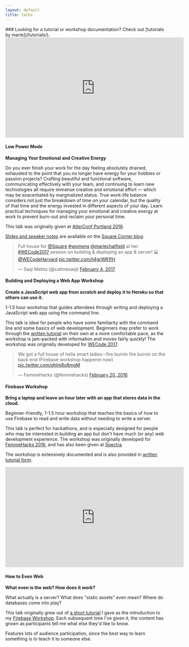 ```yaml
---
layout: default
title: talks
---
```


<div class="content__section" markdown="block">
### Looking for a tutorial or workshop documentation? Check out [tutorials by marie](/tutorials/).
</div>

<div id="low-power-mode" class="content__section">
  <div class="content__section__media">
    <div class="video-container">
      <iframe width="560" height="315" src="https://www.youtube.com/embed/cFYsKX83gis" frameborder="0" allowfullscreen></iframe>
    </div>
  </div>
  <div class="content__section__text content__section__text--align-title" markdown="block">

#### Low Power Mode

__Managing Your Emotional and Creative Energy__

Do you ever finish your work for the day feeling absolutely drained, exhausted to the point that you no longer have energy for your hobbies or passion projects? Crafting beautiful and functional software, communicating effectively with your team, and continuing to learn new technologies all require immense creative and emotional effort — which may be exacerbated by marginalized status. True work-life balance considers not just the breakdown of time on your calendar, but the quality of that time and the energy invested in different aspects of your day. Learn practical techniques for managing your emotional and creative energy at work to prevent burn-out and reclaim your personal time.

This talk was originally given at [AlterConf Portland 2016](https://www.alterconf.com/conferences/portland-or-2016).

[Slides and speaker notes](https://medium.com/square-corner-blog/low-power-mode-managing-your-emotional-and-creative-energy-3ce6faad74a8#.hfr89hph4) are available on the [Square Corner blog](https://medium.com/square-corner-blog).

  </div>
</div>

<div id="deploy-workshop" class="content__section">
  <div class="content__section__media content__section__media--small">
    <blockquote class="twitter-tweet" data-lang="en"><p lang="en" dir="ltr">Full house for <a href="https://twitter.com/Square">@Square</a> <a href="https://twitter.com/hashtag/womeng?src=hash">#womeng</a> <a href="https://twitter.com/mariechatfield">@mariechatfield</a> at her <a href="https://twitter.com/hashtag/WECode2017?src=hash">#WECode2017</a> session on building &amp; deploying an app &amp; server! 💻 <a href="https://twitter.com/WECodeHarvard">@WECodeHarvard</a> <a href="https://t.co/lj4grWR1fH">pic.twitter.com/lj4grWR1fH</a></p>&mdash; Saqi Mehta (@callmesaqi) <a href="https://twitter.com/callmesaqi/status/827911586257965057">February 4, 2017</a></blockquote>
  </div>
  <div class="content__section__text" markdown="block">

#### Building and Deploying a Web App Workshop

__Create a JavaScript web app from scratch and deploy it to Heroku so that others can use it.__

1-1.5 hour workshop that guides attendees through writing and deploying a JavaScript web app using the command line.

This talk is ideal for people who have some familiarity with the command line and some basics of web development. Beginners may prefer to work through the [written tutorial](/tutorials/web-app/) on their own at a more comfortable pace, as the workshop is jam-packed with information and moves fairly quickly! The workshop was originally developed for [WECode 2017](http://www.wecodeharvard.com/).

</div>
</div>

<div id="firebase-workshop" class="content__section">
  <div class="content__section__media content__section__media--small">
    <blockquote class="twitter-tweet" data-lang="en"><p lang="en" dir="ltr">We got a full house of hella smart ladies--fire burnin fire burnin on the back end (Firebase workshop happenin now) <a href="https://t.co/qhlm8o8mgM">pic.twitter.com/qhlm8o8mgM</a></p>&mdash; FemmeHacks (@femmehacks) <a href="https://twitter.com/femmehacks/status/700857363268505600">February 20, 2016</a></blockquote>
  </div>
  <div class="content__section__text" markdown="block">

#### Firebase Workshop

__Bring a laptop and leave an hour later with an app that stores data in the cloud.__

Beginner-friendly, 1-1.5 hour workshop that teaches the basics of how to use Firebase to read and write data without needing to write a server.

This talk is perfect for hackathons, and is especially designed for people who may be interested in building an app but don't have much (or any) web development experience. The workshop was originally developed for [FemmeHacks 2016](http://femmehacks.io/), and has also been given at [Spectra](http://sospectra.com/).

The workshop is extensively documented and is also provided in [written tutorial form](/tutorials/firebase/).

  </div>
</div>

<div id="how-to-even-web" class="content__section">
  <div class="content__section__media">
    <div class="video-container">
      <iframe width="560" height="315" src="https://www.youtube.com/embed/you6h281qsY" frameborder="0" allowfullscreen></iframe>
    </div>
  </div>
  <div class="content__section__text content__section__text--align-title" markdown="block">

#### How to Even Web

__What even is the web? How does it work?__

What actually is a server? What does "static assets" even mean? Where do databases come into play?

This talk originally grew out of [a short tutorial](/tutorials/explanations/backend.html) I gave as the introduction to my [Firebase Workshop](#firebase-workshop). Each subsequent time I've given it, the content has grown as participants tell me what else they'd like to know.

Features lots of audience participation, since the best way to learn something is to teach it to someone else.

  </div>
</div>

<script async src="//platform.twitter.com/widgets.js" charset="utf-8"></script>

